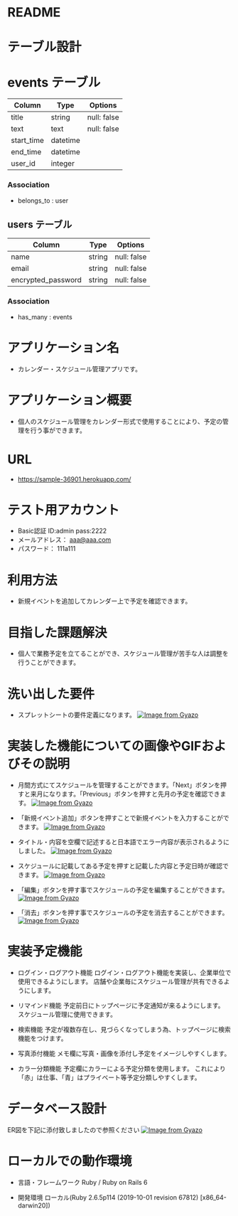# README

# テーブル設計

# events テーブル
| Column              | Type       | Options                   |
| ------------------- | ---------- | --------------------------|
| title               | string     | null: false               |
| text                | text       | null: false               |
| start_time          | datetime   |                           |
| end_time            | datetime   |                           |
| user_id             | integer    |                           |

### Association
- belongs_to : user

## users テーブル
| Column                 | Type       | Options                        |
| ---------------------- | ---------- | ------------------------------ |
| name                   | string     | null: false                    |
| email                  | string     | null: false                    |
| encrypted_password     | string     | null: false                    |

### Association
- has_many : events


# アプリケーション名
- カレンダー・スケジュール管理アプリです。


# アプリケーション概要
- 個人のスケジュール管理をカレンダー形式で使用することにより、予定の管理を行う事ができます。


# URL
-  https://sample-36901.herokuapp.com/


# テスト用アカウント
- Basic認証 ID:admin pass:2222
- メールアドレス： aaa@aaa.com
- パスワード： 111a111


# 利用方法
- 新規イベントを追加してカレンダー上で予定を確認できます。


# 目指した課題解決
- 個人で業務予定を立てることができ、スケジュール管理が苦手な人は調整を行うことができます。


# 洗い出した要件
- スプレットシートの要件定義になります。
  [![Image from Gyazo](https://i.gyazo.com/e7a3f042c744a18ad6e13593ed4dc2a6.png)](https://gyazo.com/e7a3f042c744a18ad6e13593ed4dc2a6)


# 実装した機能についての画像やGIFおよびその説明
- 月間方式にてスケジュールを管理することができます。「Next」ボタンを押すと来月になります。「Previous」ボタンを押すと先月の予定を確認できます。
[![Image from Gyazo](https://i.gyazo.com/866cabbfe0c18748cfab456ba94a22e9.gif)](https://gyazo.com/866cabbfe0c18748cfab456ba94a22e9)

- 「新規イベント追加」ボタンを押すことで新規イベントを入力することができます。
  [![Image from Gyazo](https://i.gyazo.com/4c373c61c9d85c221f7f96f93b9beb54.gif)](https://gyazo.com/4c373c61c9d85c221f7f96f93b9beb54)

- タイトル・内容を空欄で記述すると日本語でエラー内容が表示されるようにしました。
  [![Image from Gyazo](https://i.gyazo.com/a64fae9eece43025b501f1686dce816f.gif)](https://gyazo.com/a64fae9eece43025b501f1686dce816f)

- スケジュールに記載してある予定を押すと記載した内容と予定日時が確認できます。
  [![Image from Gyazo](https://i.gyazo.com/dce9013b1b2e3544a3611f68a07ab8a0.gif)](https://gyazo.com/dce9013b1b2e3544a3611f68a07ab8a0)

- 「編集」ボタンを押す事でスケジュールの予定を編集することができます。
  [![Image from Gyazo](https://i.gyazo.com/2bc3de6ade16745624d0b5f92515065c.gif)](https://gyazo.com/2bc3de6ade16745624d0b5f92515065c)

- 「消去」ボタンを押す事でスケジュールの予定を消去することができます。
  [![Image from Gyazo](https://i.gyazo.com/bf9d36be34774cf042d26e0fb7576097.gif)](https://gyazo.com/bf9d36be34774cf042d26e0fb7576097)


# 実装予定機能
- ログイン・ログアウト機能
ログイン・ログアウト機能を実装し、企業単位で使用できるようにします。
店舗や企業毎にスケジュール管理が共有できるようにします。

- リマインド機能
予定前日にトップページに予定通知が来るようにします。
スケジュール管理に使用できます。

- 検索機能
予定が複数存在し、見づらくなってしまう為、トップページに検索機能をつけます。

- 写真添付機能
メモ欄に写真・画像を添付し予定をイメージしやすくします。

- カラー分類機能
予定欄にカラーによる予定分類を使用します。
これにより「赤」は仕事、「青」はプライベート等予定分類しやすくします。

# データベース設計
ER図を下記に添付致しましたので参照ください
[![Image from Gyazo](https://i.gyazo.com/f6ac9b0c532cf4d2c87f9dd02cd14e17.png)](https://gyazo.com/f6ac9b0c532cf4d2c87f9dd02cd14e17)

# ローカルでの動作環境
- 言語・フレームワーク
Ruby / Ruby on Rails 6

- 開発環境
ローカル(Ruby 2.6.5p114 (2019-10-01 revision 67812) [x86_64-darwin20])


